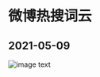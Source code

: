 
# 微博热搜词云

## 2021-05-09
![image text](https://github.com/vmp65l3/weibo-hotrank/blob/master/2021-05-09.jpg)